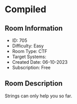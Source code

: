 ﻿# Compiled

## Room Information
- ID: 705
- Difficulty: Easy
- Room Type: CTF
- Target Systems: 
- Created Date: 06-10-2023
- Subscription: Free

## Room Description
Strings can only help you so far.
